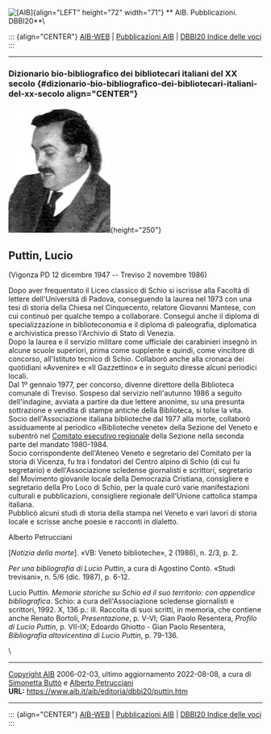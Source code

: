 ![\[AIB\]](/aib/wi/aibv72.gif){align="LEFT" height="72" width="71"}
** AIB. Pubblicazioni. DBBI20**\

::: {align="CENTER"}
[AIB-WEB](/) \| [Pubblicazioni AIB](/pubblicazioni/) \| [DBBI20 Indice
delle voci](dbbi20.htm)
:::

------------------------------------------------------------------------

### Dizionario bio-bibliografico dei bibliotecari italiani del XX secolo {#dizionario-bio-bibliografico-dei-bibliotecari-italiani-del-xx-secolo align="CENTER"}

![\[Ritratto\]](puttin.jpg){height="250"}

## Puttin, Lucio

(Vigonza PD 12 dicembre 1947 -- Treviso 2 novembre 1986)

Dopo aver frequentato il Liceo classico di Schio si iscrisse alla
Facoltà di lettere dell\'Università di Padova, conseguendo la laurea nel
1973 con una tesi di storia della Chiesa nel Cinquecento, relatore
Giovanni Mantese, con cui continuò per qualche tempo a collaborare.
Conseguì anche il diploma di specializzazione in biblioteconomia e il
diploma di paleografia, diplomatica e archivistica presso l\'Archivio di
Stato di Venezia.\
Dopo la laurea e il servizio militare come ufficiale dei carabinieri
insegnò in alcune scuole superiori, prima come supplente e quindi, come
vincitore di concorso, all\'Istituto tecnico di Schio. Collaborò anche
alla cronaca dei quotidiani «Avvenire» e «Il Gazzettino» e in seguito
diresse alcuni periodici locali.\
Dal 1º gennaio 1977, per concorso, divenne direttore della Biblioteca
comunale di Treviso. Sospeso dal servizio nell\'autunno 1986 a seguito
dell\'indagine, avviata a partire da due lettere anonime, su una
presunta sottrazione e vendita di stampe antiche della Biblioteca, si
tolse la vita.\
Socio dell\'Associazione italiana biblioteche dal 1977 alla morte,
collaborò assiduamente al periodico «Biblioteche venete» della Sezione
del Veneto e subentrò nel [Comitato esecutivo
regionale](/aib/stor/sezioni/ven.htm) della Sezione nella seconda parte
del mandato 1980-1984.\
Socio corrispondente dell\'Ateneo Veneto e segretario del Comitato per
la storia di Vicenza, fu tra i fondatori del Centro alpino di Schio (di
cui fu segretario) e dell\'Associazione scledense giornalisti e
scrittori, segretario del Movimento giovanile locale della Democrazia
Cristiana, consigliere e segretario della Pro Loco di Schio, per la
quale curò varie manifestazioni culturali e pubblicazioni, consigliere
regionale dell\'Unione cattolica stampa italiana.\
Pubblicò alcuni studi di storia della stampa nel Veneto e vari lavori di
storia locale e scrisse anche poesie e racconti in dialetto.

Alberto Petrucciani

\[*Notizia della morte*\]. «VB: Veneto biblioteche», 2 (1986), n. 2/3,
p. 2.

*Per una bibliografia di Lucio Puttin*, a cura di Agostino Contò. «Studi
trevisani», n. 5/6 (dic. 1987), p. 6-12.

Lucio Puttin. *Memorie storiche su Schio ed il suo territorio: con
appendice bibliografica*. Schio: a cura dell\'Associazione scledense
giornalisti e scrittori, 1992. X, 136 p.: ill. Raccolta di suoi scritti,
in memoria, che contiene anche Renato Bortoli, *Presentazione*, p. V-VI;
Gian Paolo Resentera, *Profilo di Lucio Puttin*, p. VII-IX; Edoardo
Ghiotto - Gian Paolo Resentera, *Bibliografia altovicentina di Lucio
Puttin*, p. 79-136.

\

------------------------------------------------------------------------

[Copyright AIB](/su-questo-sito/dichiarazione-di-copyright-aib-web/)
2006-02-03, ultimo aggiornamento 2022-08-08, a cura di [Simonetta
Buttò](/aib/redazione3.htm) e [Alberto
Petrucciani](/su-questo-sito/redazione-aib-web/)\
**URL:** https://www.aib.it/aib/editoria/dbbi20/puttin.htm

------------------------------------------------------------------------

::: {align="CENTER"}
[AIB-WEB](/) \| [Pubblicazioni AIB](/pubblicazioni/) \| [DBBI20 Indice
delle voci](dbbi20.htm)
:::

